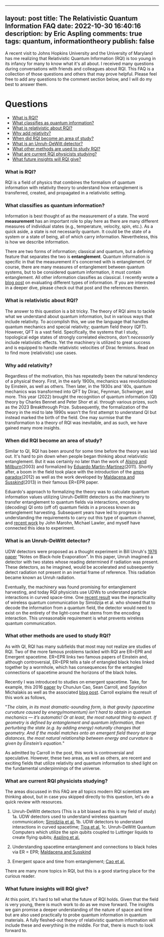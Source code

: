 ﻿
---
layout: post
title: The Relativistic Quantum Information FAQ 
date: 2022-10-30 16:40:16
description: by Eric Aspling
comments: true
tags: quantum, informationtheory
publish: false
---

A recent visit to Johns Hopkins University and the University of Maryland has me realizing that Relativistic Quantum Information (RQI) is too young in its infancy for many to know what it's all about. I received many questions during conversations with friends and colleagues about RQI. This FAQ is a collection of those questions and others that may prove helpful. Please feel free to add any questions to the comment section below, and I will do my best to answer them. 

# Questions
* [What is RQI?](#question1)
* [What classifies as quantum information?](#question2)
* [What is relativistic about RQI?](#question3)
* [Why add relativity?](#question4)
* [When did RQI become an area of study?](#question5)
* [What is an Unruh-DeWitt detector?](#question6)
* [What other methods are used to study RQI?](#question7)
* [What are current RQI physicists studying?](#question8)
* [What future insights will RQI give?](#question9)

### What is RQI? <a name="question1"> </a>

RQI is a field of physics that combines the formalism of quantum information with relativity theory to understand how entanglement is transferred, created, and propagated in a relativistic setting. 

### What classifies as quantum information? <a name="question2"></a>

Information is best thought of as the measurement of a state. The word **measurement** has an important role to play here as there are many different measures of individual states (e.g., temperature, velocity, spin, etc.). As a quick aside, a state is not necessarily quantum. It could be the state of a system or a state of being, all of which carry information. Nevertheless, this is how we describe information.

There are two forms of information; classical and quantum, but a defining feature that separates the two is **entanglement**. Quantum information is specific in that the measurement it's concerned with is entanglement. Of course, there are many measures of entanglement between quantum systems, but to be considered quantum information, it must contain entanglement. All other information classifies as classical. I recently wrote a [blog post](https://lawlergroup.lassp.cornell.edu/blog/2022/Quantum_channel/) on evaluating different types of information. If you are interested in a deeper dive, please check out that post and the references therein.

### What is relativistic about RQI? <a name="question3"></a>

The answer to this question is a bit tricky. The theory of RQI aims to tackle what we understand about quantum information, but in various ways that include relativity. To accomplish this, we use the language that handles quantum mechanics and special relativity; quantum field theory (QFT). However, QFT is a vast field. Specifically, the systems that I study, topological edge states of strongly correlated electrons, don't *necessarily* include relativistic effects. Yet the machinery is utilized to great success and is equipped to handle relativistic velocities of Dirac fermions. Read on to find more (relativistic) use cases. 

### Why add relativity? <a name="question4"></a>

Regardless of the motivation, this has repeatedly been the natural tendency of a physical theory. First, in the early 1900s, mechanics was revolutionized by Einstein, as well as others. Then later, in the 1930s and '40s, quantum mechanics was transformed into QFT by Dirac, Feynman, Schwinger, and more. This year (2022) brought the recognition of quantum information (QI) theory by Charles Bennet and Peter Shor et al. through various prizes, such as the 2023 Breakthrough Prize. Subsequently, the formalization of the theory in the mid to late 1990s wasn't the first attempt to understand QI but instead marked the birth of the field. One may surmise that the transformation to a theory of RQI was inevitable, and as such, we have gained many more insights.

### When did RQI become an area of study? <a name="question5"></a>

Similar to QI, RQI has been around for some time before the theory was laid out. It's hard to pin down when people began thinking about relativistic entanglement. But it was certainly no later than the work of [Alsing and Millburn](https://arxiv.org/abs/quant-ph/0302179)(2003) and formalized by [Eduardo Martin-Martinez](https://arxiv.org/abs/1106.0280)(2011). Shortly after, a boom in the field took place with the introduction of the [amps paradox](https://arxiv.org/abs/1207.3123)(2012) as well as the work developed by [Maldacena and Susskind](https://arxiv.org/abs/1306.0533)(2013) in their famous ER=EPR paper. 

Eduardo's approach to formalizing the theory was to calculate quantum information values utilizing Unruh-DeWitt detectors as the machinery to transfer entanglement to quantum fields via interactions, encoding (decoding) QI onto (off of) quantum fields in a process known as entanglement harvesting. Subsequent years have led to progress in understanding the requirements to carry out this type of quantum channel, and [recent work](https://arxiv.org/abs/2210.12552) by John Marohn, Michael Lawler, and myself have connected this idea to experiment.

### What is an Unruh-DeWitt detector? <a name="question6"></a>

UDW detectors were proposed as a thought experiment in Bill Unruh's [1976 paper](https://journals.aps.org/prd/abstract/10.1103/PhysRevD.14.870) "Notes on Black-hole Evaporation". In this paper, Unruh imagined a detector with two states whose reading determined if radiation was present. These detectors, as he imagined, would be accelerated and subsequently detect radiation not present in an inertial frame of reference. This radiation became known as Unruh radiation.

Eventually, the machinery was found promising for entanglement harvesting, and today RQI physicists use UDWs to understand particle interactions in curved space-time. One [recent result](https://arxiv.org/abs/1908.07523) was the impracticality of wireless quantum communication by Simidzija et al. who showed that to decode the information from a quantum field, the detector would need to exist on the entirety of the light-cone that stems from the encoding interaction. This unreasonable requirement is what prevents wireless quantum communication.  

### What other methods are used to study RQI? <a name="question7"></a>

As with QI, RQI has many subfields that most may not realize are studies of RQI. Two of the more famous problems tackled with RQI are ER=EPR and Emergent spacetime. ER=EPR links two famous papers of Einstein and, although controversial, ER=EPR tells a tale of entangled black holes linked together by a wormhole, which has consequences for the entangled connections of spacetime around the horizons of the black holes. 

Recently I was introduced to studies on emergent spacetime. Take, for example, this 2016 [paper](https://arxiv.org/abs/1606.08444) by ChunJun Cao, Sean Carroll, and Spyridon Michalakis as well as the associated [blog post](https://www.preposterousuniverse.com/blog/2016/07/18/space-emerging-from-quantum-mechanics/). Carroll explains the result of this work as follows,


"*The claim, in its most dramatic-sounding form, is that gravity (spacetime curvature caused by energy/momentum) isn’t hard to obtain in quantum mechanics — it’s automatic! Or at least, the most natural thing to expect. If geometry is defined by entanglement and quantum information, then perturbing the state (e.g. by adding energy) naturally changes that geometry. And if the model matches onto an emergent field theory at large distances, the most natural relationship between energy and curvature is given by Einstein’s equation.*" 


As admitted by Carroll in the post, this work is controversial and speculative. However, these two areas, as well as others, are recent and exciting fields that utilize relativity and quantum information to shed light on the fundamental underpinnings of the universe. 

### What are current RQI physicists studying? <a name="question8"></a>

The areas discussed in this FAQ are all topics modern RQI scientists are thinking about, but in case you skipped directly to this question, let's do a quick review with resources. 

 1. Unruh-DeWitt detectors (This is a bit biased as this is my field of study)
	 1a. UDW detectors used to understand wireless quantum communication; [Simidzija et al.](https://arxiv.org/abs/1908.07523)
     1b. UDW detectors to understand interactions in curved spacetime; [Tjoa et al.](https://arxiv.org/abs/2102.05734)
     1c. Unruh-DeWitt Quantum Computers which utilize the spin qubits coupled to Luttinger liquids to create flying qubits; [Aspling et al.](https://arxiv.org/abs/2210.12552)
     
 2. Understanding spacetime entanglement and connections to black holes via ER = EPR; [Maldacena and Susskind](https://arxiv.org/abs/1306.0533)
 3. Emergent space and time from entanglement; [Cao et al.](https://arxiv.org/abs/1606.08444)

There are many more topics in RQI, but this is a good starting place for the curious reader.

### What future insights will RQI give? <a name="question9"></a>

At this point, it's hard to tell what the future of RQI holds. Given that the field is very young, there is much work to do as we move forward. The insights we gain promise a deeper understanding of the nature of space and time but are also used practically to probe quantum information in quantum materials. A fully fleshed-out theory of relativistic quantum information will include these and everything in the middle. For that, there is much to look forward to. 

